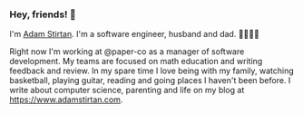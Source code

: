 ### Hey, friends! 👋

I'm [Adam Stirtan](https://www.adamstirtan.com). I'm a software engineer, husband and dad. 👨‍👩‍👧‍👦

Right now I'm working at @paper-co as a manager of software development. My teams are focused on math education and writing feedback and review. In my spare time I love being with my family, watching basketball, playing guitar, reading and going places I haven't been before. I write about computer science, parenting and life on my blog at https://www.adamstirtan.com.
